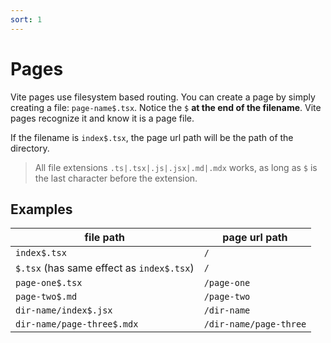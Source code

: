 ```yaml
---
sort: 1
---
```


# Pages

Vite pages use filesystem based routing. You can create a page by simply creating a file: `page-name$.tsx`. Notice the `$` **at the end of the filename**. Vite pages recognize it and know it is a page file.

If the filename is `index$.tsx`, the page url path will be the path of the directory.

> All file extensions `.ts|.tsx|.js|.jsx|.md|.mdx` works, as long as `$` is the last character before the extension.

## Examples

| file path                                 | page url path          |
| ----------------------------------------- | ---------------------- |
| `index$.tsx`                              | `/`                    |
| `$.tsx` (has same effect as `index$.tsx`) | `/`                    |
| `page-one$.tsx`                           | `/page-one`            |
| `page-two$.md`                            | `/page-two`            |
| `dir-name/index$.jsx`                     | `/dir-name`            |
| `dir-name/page-three$.mdx`                | `/dir-name/page-three` |
